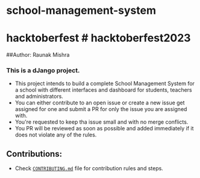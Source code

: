 # school-management-system
# hacktoberfest # hacktoberfest2023

##Author: Raunak Mishra

### This is a dJango project.

- This project intends to build a complete School Management System for a school with different interfaces and dashboard for students, teachers and administrators.
- You can either contribute to an open issue or create a new issue get assigned for one and submit a PR for only the issue you are assigned with.
- You're requested to keep tha issue small and with no merge conflicts.
- You PR will be reviewed as soon as possible and added immediately if it does not violate any of the rules.

## Contributions:
- Check [`CONTRIBUTING.md`](CONTRIBUTING.md) file for contribution rules and steps.
